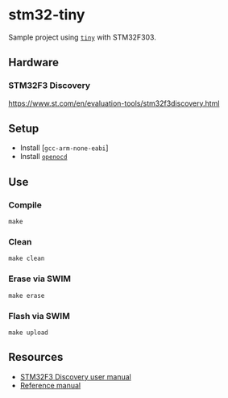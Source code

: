 # stm32-tiny
Sample project using [`tiny`](https://github.com/ryanplusplus/tiny) with STM32F303.

## Hardware
### STM32F3 Discovery
https://www.st.com/en/evaluation-tools/stm32f3discovery.html

## Setup
- Install [`gcc-arm-none-eabi`]
- Install [`openocd`](https://github.com/ntfreak/openocd)

## Use
### Compile
```shell
make
```

### Clean
```shell
make clean
```

### Erase via SWIM
```shell
make erase
```

### Flash via SWIM
```shell
make upload
```

## Resources
- [STM32F3 Discovery user manual](https://www.st.com/content/ccc/resource/technical/document/user_manual/8a/56/97/63/8d/56/41/73/DM00063382.pdf/files/DM00063382.pdf/jcr:content/translations/en.DM00063382.pdf)
- [Reference manual](https://www.st.com/content/ccc/resource/technical/document/reference_manual/4a/19/6e/18/9d/92/43/32/DM00043574.pdf/files/DM00043574.pdf/jcr:content/translations/en.DM00043574.pdf)

